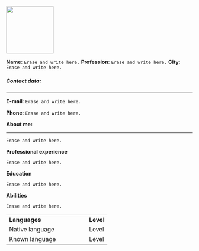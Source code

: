 <img src=" Copy the address of the profile picture for your CV " width="128">

**Name**: `Erase and write here.`
**Profession**: `Erase and write here.`
**City**: `Erase and write here.`

<h5>Contact data:</h5>

---


**E-mail**: `Erase and write here.`

**Phone**: `Erase and write here.`

**About me:**

---

`Erase and write here.`

**Professional experience**

`Erase and write here.`

**Education**

`Erase and write here.`

**Abilities**

`Erase and write here.`

<table>
<tbody>
<tr style="height: 22.6667px;">
  <td style="height: 22.6667px;"><b> Languages </b></td>
  <td style="height: 22.6667px;"><b> Level </b></td>
</tr>
<tr style="height: 22.6667px;">
  <td style="height: 22.6667px; width: 200px;"> Native language </td>
  <td style="height: 22.6667px;"> Level </td>
</tr>
<tr style="height: 22px;">
  <td style="height: 22px;"> Known language </td>
  <td style="height: 22px;"> Level </td>
</tr>
</tbody>
</table>